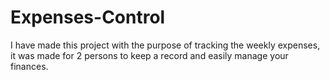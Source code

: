 # Expenses-Control
I have made this project with the purpose of tracking the weekly expenses, it was made for 2 persons to keep a record and easily manage your finances.
